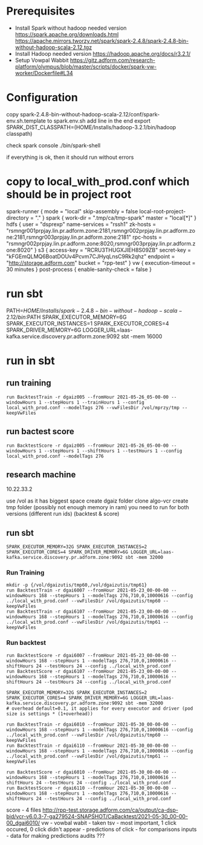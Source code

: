 # Prerequisites

* Install Spark without hadoop needed version
https://spark.apache.org/downloads.html
https://apache.mirrors.tworzy.net/spark/spark-2.4.8/spark-2.4.8-bin-without-hadoop-scala-2.12.tgz
* Install Hadoop needed version
https://hadoop.apache.org/docs/r3.2.1/
* Setup Vowpal Wabbit
https://gitz.adform.com/research-platform/olympus/blob/master/scripts/docker/spark-vw-worker/Dockerfile#L34

# Configuration

copy spark-2.4.8-bin-without-hadoop-scala-2.12/conf/spark-env.sh.template to spark.env.sh
add line in the end
export SPARK_DIST_CLASSPATH=$($HOME/Installs/hadoop-3.2.1/bin/hadoop classpath)

check spark console
./bin/spark-shell

if everything is ok, then it should run without errors


# copy to local_with_prod.conf which should be in project root
spark-runner {
  mode = "local"
  skip-assembly = false
  local-root-project-directory = "."
}
spark {
  work-dir = ".tmp/ca/tmp-spark"
  master = "local[*]"
}
hdfs {
  user = "dsprexp"
  name-services = "rssh1"
  zk-hosts = "rsmngr001prpjay.lin.pr.adform.zone:2181,rsmngr002prpjay.lin.pr.adform.zone:2181,rsmngr003prpjay.lin.pr.adform.zone:2181"
  rpc-hosts = "rsmngr002prpjay.lin.pr.adform.zone:8020,rsmngr003prpjay.lin.pr.adform.zone:8020"
}
s3 {
  access-key = "RCRU3THUGXJIEH8S09ZB"
  secret-key = "kFGEmQLMQ6BoatDOUv4Pcvm7CJHyqLnsC9Rk2qhz"
  endpoint = "http://storage.adform.com"
  bucket = "rpp-test"
}
vw {
  execution-timeout = 30 minutes
}
post-process {
  enable-sanity-check = false
}

# run sbt
PATH=$HOME/Installs/spark-2.4.8-bin-without-hadoop-scala-2.12/bin:$PATH SPARK_EXECUTOR_MEMORY=6G SPARK_EXECUTOR_INSTANCES=1 SPARK_EXECUTOR_CORES=4 SPARK_DRIVER_MEMORY=6G LOGGER_URL=laas-kafka.service.discovery.pr.adform.zone:9092 sbt -mem 16000

# run in sbt

## run training
```
run BacktestTrain -r dgaiz005 --fromHour 2021-05-26_05-00-00 --windowHours 1 --stepHours 1 --trainHours 1 --config local_with_prod.conf --modelTags 276 --vwFilesDir /vol/mprzy/tmp --keepVwFiles
```

## run bactest score
```
run BacktestScore -r dgaiz005 --fromHour 2021-05-26_05-00-00 --windowHours 1 --stepHours 1 --shiftHours 1 --testHours 1 --config local_with_prod.conf --modelTags 276
```


## research machine
10.22.33.2

use /vol as it has biggest space
create dgaiz folder
clone algo-vcr
create tmp folder (possibly not enough memory in ram)
you need to run for both versions (different run ids) (backtest & score)


## run sbt
```
SPARK_EXECUTOR_MEMORY=32G SPARK_EXECUTOR_INSTANCES=2 SPARK_EXECUTOR_CORES=4 SPARK_DRIVER_MEMORY=6G LOGGER_URL=laas-kafka.service.discovery.pr.adform.zone:9092 sbt -mem 32000
```
### Run Training

```
mkdir -p {/vol/dgaizutis/tmp60,/vol/dgaizutis/tmp61}
run BacktestTrain -r dgai6007 --fromHour 2021-05-23_00-00-00 --windowHours 168 --stepHours 1 --modelTags 276,710,0,10000616 --config ../local_with_prod.conf --vwFilesDir /vol/dgaizutis/tmp60 --keepVwFiles
run BacktestTrain -r dgai6107 --fromHour 2021-05-23_00-00-00 --windowHours 168 --stepHours 1 --modelTags 276,710,0,10000616 --config ../local_with_prod.conf --vwFilesDir /vol/dgaizutis/tmp61 --keepVwFiles
```

### Run backtest

```
run BacktestScore -r dgai6007 --fromHour 2021-05-23_00-00-00 --windowHours 168 --stepHours 1 --modelTags 276,710,0,10000616 --shiftHours 24 --testHours 24 --config ../local_with_prod.conf
run BacktestScore -r dgai6107 --fromHour 2021-05-23_00-00-00 --windowHours 168 --stepHours 1 --modelTags 276,710,0,10000616 --shiftHours 24 --testHours 24 --config ../local_with_prod.conf
```






```
SPARK_EXECUTOR_MEMORY=32G SPARK_EXECUTOR_INSTANCES=2 SPARK_EXECUTOR_CORES=4 SPARK_DRIVER_MEMORY=6G LOGGER_URL=laas-kafka.service.discovery.pr.adform.zone:9092 sbt -mem 32000
# overhead default=0.1, it applies for every executor and driver (pod size is settings * (1+overhead))

run BacktestTrain -r dgai6010 --fromHour 2021-05-30_00-00-00 --windowHours 168 --stepHours 1 --modelTags 276,710,0,10000616 --config ../local_with_prod.conf --vwFilesDir /vol/dgaizutis/tmp60 --keepVwFiles
run BacktestTrain -r dgai6110 --fromHour 2021-05-30_00-00-00 --windowHours 168 --stepHours 1 --modelTags 276,710,0,10000616 --config ../local_with_prod.conf --vwFilesDir /vol/dgaizutis/tmp61 --keepVwFiles

run BacktestScore -r dgai6010 --fromHour 2021-05-30_00-00-00 --windowHours 168 --stepHours 1 --modelTags 276,710,0,10000616 --shiftHours 24 --testHours 24 --config ../local_with_prod.conf
run BacktestScore -r dgai6110 --fromHour 2021-05-30_00-00-00 --windowHours 168 --stepHours 1 --modelTags 276,710,0,10000616 --shiftHours 24 --testHours 24 --config ../local_with_prod.conf
```

score - 4 files
http://rpp-test.storage.adform.com/ca/output/ca-dsp-bid/vcr-v6.0.3-7-ga279524-SNAPSHOT/CaBacktest/2021-05-30_00-00-00_dgai6010/
vw - vowbal wabit - taken 
tsv - most important, 1 click occured, 0 click didn't appear - predictions of click - for comparisons
inputs - data for making predictions
audits ???
